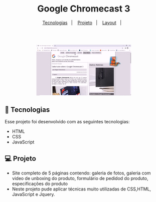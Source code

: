 <h1 align="center">
  <a>Google Chromecast 3</a>
</h1>

<p align="center">
  <a href="#-tecnologias">Tecnologias</a>&nbsp;&nbsp;&nbsp;|&nbsp;&nbsp;&nbsp;
  <a href="#-projeto">Projeto</a>&nbsp;&nbsp;&nbsp;|&nbsp;&nbsp;&nbsp;
  <a href="#-layout">Layout</a>&nbsp;&nbsp;&nbsp;|&nbsp;&nbsp;&nbsp;
</p>

<br>

<br>

<p align="center">
  <img alt="googlechromecast" src="https://github.com/rogersene/Google-Glass-3/blob/main/_imagens_newproject/giphy.gif" width="60%">
</p>



## 🚀 Tecnologias

Esse projeto foi desenvolvido com as seguintes tecnologias:

- HTML
- CSS
- JavaScript

## 💻 Projeto
- Site completo de 5 páginas contendo: galeria de fotos, galeria com video de unboxing do produto, formulário de pedidod do produto, especificações do produto
- Neste projeto pude aplicar técnicas muito utilizadas de CSS,HTML, JavaScript e Jquery.
